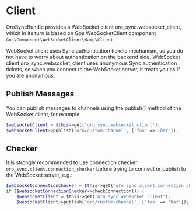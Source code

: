 # Client

OroSyncBundle provides a WebSocket client oro_sync.websocket_client, which in its turn is based on
Gos WebSocketClient component `Gos\Component\WebSocketClient\Wamp\Client`.

WebSocket client uses Sync authentication tickets mechanism, so you do not have to worry about authentication on the
backend side. WebSocket client oro_sync.websocket_client uses anonymous Sync authentication tickets, so when you
connect to the WebSocket server, it treats you as if you are anonymous.

## Publish Messages

You can publish messages to channels using the publish() method of the WebSocket client, for example.

```php
$websocketClient = $this->get('oro_sync.websocket_client');
$websocketClient->publish('oro/custom-channel', ['foo' => 'bar']);
```

## Checker

It is strongly recommended to use connection checker `oro_sync.client.connection_checker` before trying to connect or publish to the WebSocket server, e.g.:

```php
$websocketConnectionChecker = $this->get('oro_sync.client.connection_checker');
if ($websocketConnectionChecker->checkConnection()) {
    $websocketClient = $this->get('oro_sync.websocket_client');
    $websocketClient->publish('oro/custom-channel', ['foo' => 'bar']);
```
